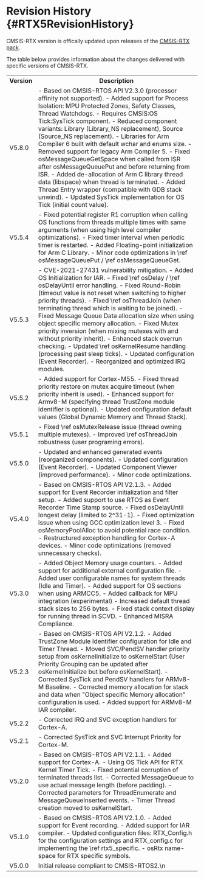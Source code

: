 # Revision History {#RTX5RevisionHistory}

CMSIS-RTX version is offically updated upon releases of the [CMSIS-RTX pack](https://www.keil.arm.com/packs/cmsis-rtx-arm/versions/).

The table below provides information about the changes delivered with specific versions of CMSIS-RTX.

<table class="cmtable" summary="Revision History">
    <tr>
      <th>Version</th>
      <th>Description</th>
    </tr>
    <tr>
      <td>V5.8.0</td>
      <td>
       - Based on CMSIS-RTOS API V2.3.0 (processor affinity not supported).
       - Added support for Process Isolation: MPU Protected Zones, Safety Classes, Thread Watchdogs.
       - Requires CMSIS:OS Tick:SysTick component.
       - Reduced component variants: Library (Library_NS replacement), Source (Source_NS replacement).
       - Libraries for Arm Compiler 6 built with default wchar and enums size.
       - Removed support for legacy Arm Compiler 5.
       - Fixed osMessageQueueGetSpace when called from ISR after osMessageQueuePut and before returning from ISR.
       - Added de-allocation of Arm C library thread data (libspace) when thread is terminated.
       - Added Thread Entry wrapper (compatible with GDB stack unwind).
       - Updated SysTick implementation for OS Tick (initial count value).
       </td>
    </tr>
    <tr>
      <td>V5.5.4</td>
      <td>
       - Fixed potential register R1 corruption when calling OS functions from threads multiple times with same arguments (when using high level compiler optimizations).
       - Fixed timer interval when periodic timer is restarted.
       - Added Floating-point initialization for Arm C Library.
       - Minor code optimizations in \ref osMessageQueuePut / \ref osMessageQueueGet.
      </td>
    </tr>
    <tr>
      <td>V5.5.3</td>
      <td>
       - CVE-2021-27431 vulnerability mitigation.
       - Added OS Initialization for IAR.
       - Fixed \ref osDelay / \ref osDelayUntil error handling.
       - Fixed Round-Robin (timeout value is not reset when switching to higher priority threads).
       - Fixed \ref osThreadJoin (when terminating thread which is waiting to be joined).
       - Fixed Message Queue Data allocation size when using object specific memory allocation.
       - Fixed Mutex priority inversion (when mixing mutexes with and without priority inherit).
       - Enhanced stack overrun checking.
       - Updated \ref osKernelResume handling (processing past sleep ticks).
       - Updated configuration (Event Recorder).
       - Reorganized and optimized IRQ modules.
      </td>
    </tr>
    <tr>
      <td>V5.5.2</td>
      <td>
       - Added support for Cortex-M55.
       - Fixed thread priority restore on mutex acquire timeout (when priority inherit is used).
       - Enhanced support for Armv8-M (specifying thread TrustZone module identifier is optional).
       - Updated configuration default values (Global Dynamic Memory and Thread Stack).
      </td>
    </tr>
    <tr>
      <td>V5.5.1</td>
      <td>
       - Fixed \ref osMutexRelease issue (thread owning multiple mutexes).
       - Improved \ref osThreadJoin robustness (user programing errors).
      </td>
    </tr>
    <tr>
      <td>V5.5.0</td>
      <td>
       - Updated and enhanced generated events (reorganized components).
       - Updated configuration (Event Recorder).
       - Updated Component Viewer (improved performance).
       - Minor code optimizations.
      </td>
    </tr>
    <tr>
      <td>V5.4.0</td>
      <td>
       - Based on CMSIS-RTOS API V2.1.3.
       - Added support for Event Recorder initialization and filter setup.
       - Added support to use RTOS as Event Recorder Time Stamp source.
       - Fixed osDelayUntil longest delay (limited to 2^31-1).
       - Fixed optimization issue when using GCC optimization level 3.
       - Fixed osMemoryPoolAlloc to avoid potential race condition.
       - Restructured exception handling for Cortex-A devices.
       - Minor code optimizations (removed unnecessary checks).
      </td>
    </tr>
    <tr>
      <td>V5.3.0</td>
      <td>
       - Added Object Memory usage counters.
       - Added support for additional external configuration file.
       - Added user configurable names for system threads (Idle and Timer).
       - Added support for OS sections when using ARMCC5.
       - Added callback for MPU integration (experimental)
       - Increased default thread stack sizes to 256 bytes.
       - Fixed stack context display for running thread in SCVD.
       - Enhanced MISRA Compliance.
      </td>
    </tr>
    <tr>
      <td>V5.2.3</td>
      <td>
       - Based on CMSIS-RTOS API V2.1.2.
       - Added TrustZone Module Identifier configuration for Idle and Timer Thread.
       - Moved SVC/PendSV handler priority setup from osKernelInitialize to osKernelStart (User Priority Grouping can be updated after osKernelInitialize but before osKernelStart).
       - Corrected SysTick and PendSV handlers for ARMv8-M Baseline.
       - Corrected memory allocation for stack and data when "Object specific Memory allocation" configuration is used.
       - Added support for ARMv8-M IAR compiler.
      </td>
    </tr>
    <tr>
      <td>V5.2.2</td>
      <td>
       - Corrected IRQ and SVC exception handlers for Cortex-A.
      </td>
    </tr>
    <tr>
      <td>V5.2.1</td>
      <td>
       - Corrected SysTick and SVC Interrupt Priority for Cortex-M.
      </td>
    </tr>
    <tr>
      <td>V5.2.0</td>
      <td>
       - Based on CMSIS-RTOS API V2.1.1.
       - Added support for Cortex-A.
       - Using OS Tick API for RTX Kernel Timer Tick.
       - Fixed potential corruption of terminated threads list.
       - Corrected MessageQueue to use actual message length (before padding).
       - Corrected parameters for ThreadEnumerate and MessageQueueInserted events.
       - Timer Thread creation moved to osKernelStart.
      </td>
    </tr>
    <tr>
      <td>V5.1.0</td>
      <td>
       - Based on CMSIS-RTOS API V2.1.0.
       - Added support for Event recording.
       - Added support for IAR compiler.
       - Updated configuration files: RTX_Config.h for the configuration settings and RTX_config.c for implementing the \ref rtx5_specific.
       - osRtx name-space for RTX specific symbols.
      </td>
    </tr>
    <tr>
      <td>V5.0.0</td>
      <td>
       Initial release compliant to CMSIS-RTOS2.\n
      </td>
    </tr>
</table>
